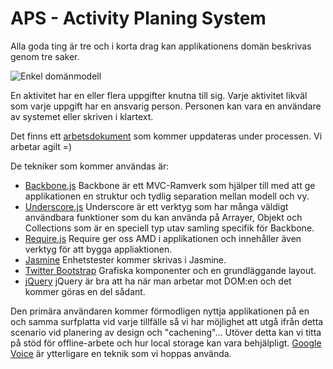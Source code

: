 APS - Activity Planing System
===========

Alla goda ting är tre och i korta drag kan applikationens domän beskrivas genom tre saker.

![Enkel domänmodell](https://dl.dropbox.com/u/15846165/enkel_domanmodell.png)

En aktivitet har en eller flera uppgifter knutna till sig. Varje aktivitet likväl som varje uppgift har en ansvarig person. Personen kan vara en användare av systemet eller skriven i klartext.

Det finns ett [arbetsdokument][7] som kommer uppdateras under processen. Vi arbetar agilt =)


De tekniker som kommer användas är:

- [Backbone.js][1]
	Backbone är ett MVC-Ramverk som hjälper till med att ge applikationen en struktur och tydlig separation mellan modell och vy.
- [Underscore.js][2]
	Underscore är ett verktyg som har många väldigt användbara funktioner som du kan använda på Arrayer, Objekt och Collections som är en speciell typ utav samling specifik för Backbone.
- [Require.js][3]
	Require ger oss AMD i applikationen och innehåller även verktyg för att bygga appliaktionen.
- [Jasmine][4]
	Enhetstester kommer skrivas i Jasmine.
- [Twitter Bootstrap][5]
	Grafiska komponenter och en grundläggande layout.
- [jQuery][6]
	jQuery är bra att ha när man arbetar mot DOM:en och det kommer göras en del sådant.

Den primära användaren kommer förmodligen nyttja applikationen på en och samma surfplatta vid varje tillfälle så vi har möjlighet att utgå ifrån detta scenario vid planering av design och "cachening"...
Utöver detta kan vi titta på stöd för offline-arbete och hur local storage kan vara behjälpligt.
[Google Voice][8] är ytterligare en teknik som vi hoppas använda.

[1]: http://backbonejs.org/ "Backbone.js officiella webplats med dokumentation"
[2]: http://underscorejs.org/ "Underscores officiella webplats med dokumentation"
[3]: http://requirejs.org/ "Require.js officiella webplats med dokumentation"
[4]: http://pivotal.github.com/jasmine/ "En introduktion till testramverket Jasmine"
[5]: http://twitter.github.com/bootstrap/ "Twitter Bootstrap är ett hjälpmedel för front end utveckling"
[6]: http://jquery.com "jQuery är ett bibliotek med genvägar till att manipulera DOM-strukturen"
[7]: https://docs.google.com/document/d/1JL0SXpobb4EvMf17dBEV2Q8Tw7jC8qz2w-tM4-rio0I/edit "Vision och lite annat smått och gott beträffande applikationen"
[8]: http://www.google.com/googlevoice/about.html "Om Google Voice"
